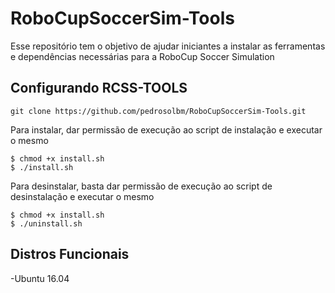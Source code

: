 # RoboCupSoccerSim-Tools
Esse repositório tem o objetivo de ajudar iniciantes a instalar as ferramentas e dependências necessárias para a RoboCup Soccer Simulation

Configurando RCSS-TOOLS
------------------------
<pre><code>git clone https://github.com/pedrosolbm/RoboCupSoccerSim-Tools.git
</code></pre>

<p>Para instalar, dar permissão de execução ao script de instalação e executar o mesmo</p>
<pre><code>$ chmod +x install.sh
$ ./install.sh
</code></pre>

<p>Para desinstalar, basta dar permissão de execução ao script de desinstalação e executar o mesmo</p>
<pre><code>$ chmod +x install.sh
$ ./uninstall.sh
</code></pre>

Distros Funcionais
------------------------
-Ubuntu 16.04
